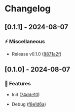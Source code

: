 # Changelog
## [0.1.1] - 2024-08-07

### :zap: Miscellaneous

- Release v0.1.0 ([8871a2f](https://github.com/ares-b/test-ci/commit/8871a2f6b131c450a1a22a18796466cc5f683356))

## [0.1.0] - 2024-08-07

### :rocket: Features

- Init ([74dde10](https://github.com/ares-b/test-ci/commit/74dde10ea0ba9c0a39fc2e3c2c1817f72222f018))

- Debug ([f8e1d6a](https://github.com/ares-b/test-ci/commit/f8e1d6a7e7fbf16896047e93bac00946027b1cd2))

